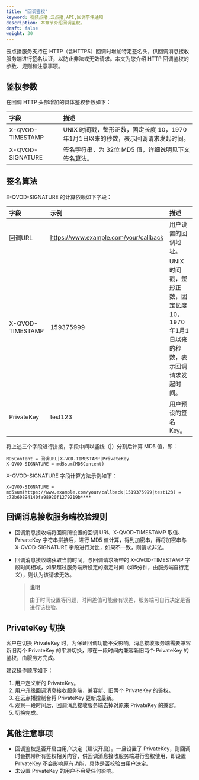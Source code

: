 ```yaml
---
title: "回调鉴权"
keyword: 视频点播,云点播,API,回调事件通知
description: 本章节介绍回调鉴权。
draft: false
weight: 30
---
```


云点播服务支持在 HTTP（含HTTPS）回调时增加特定签名头，供回调消息接收服务端进行签名认证，以防止非法或无效请求。本文为您介绍 HTTP 回调鉴权的参数、规则和注意事项。

## 鉴权参数

在回调 HTTP 头部增加的具体鉴权参数如下：

| 字段             | 描述                                                         |
| :--------------- | :----------------------------------------------------------- |
| X-QVOD-TIMESTAMP | UNIX 时间戳，整形正数，固定长度 10，1970年1月1日以来的秒数，表示回调请求发起时间。 |
| X-QVOD-SIGNATURE | 签名字符串，为 32位 MD5 值，详细说明见下文签名算法。         |

## 签名算法

X-QVOD-SIGNATURE 的计算依赖如下字段：

| 字段             | 示例                                  | 描述                                                         |
| :--------------- | :------------------------------------ | :----------------------------------------------------------- |
| 回调URL          | https://www.example.com/your/callback | 用户设置的回调地址。                                         |
| X-QVOD-TIMESTAMP | 159375999                             | UNIX时间戳，整形正数，固定长度 10，1970年1月1日以来的秒数，表示回调请求发起时间。 |
| PrivateKey       | test123                               | 用户预设的签名 Key。                                         |

将上述三个字段进行拼接，字段中间以竖线（|）分割后计算 MD5 值，即：

```
MD5Content = 回调URL|X-VOD-TIMESTAMP|PrivateKey
X-QVOD-SIGNATURE = md5sum(MD5Content)
```

X-QVOD-SIGNATURE 字段计算方法示例如下：

```
X-QVOD-SIGNATURE = md5sum(https://www.example.com/your/callback|1519375999|test123) = c72b60894140fa98920f1279219b****
```

## 回调消息接收服务端校验规则

- 回调消息接收端将回调所设置的回调 URI、X-QVOD-TIMESTAMP 取值、PrivateKey 字符串拼接后，进行 MD5 值计算，得到加密串，再将加密串与 X-QVOD-SIGNATURE 字段进行对比，如果不一致，则请求非法。

- 回调消息接收端获取当前时间，与回调请求所带的 X-QVOD-TIMESTAMP 字段时间相减，如果超过服务端所设定的指定时间（如5分钟，由服务端自行定义），则认为该请求无效。

  > **说明**
  >
  > 由于时间设置等问题，时间差值可能会有误差，服务端可自行决定是否进行该校验。

## PrivateKey 切换

客户在切换 PrivateKey 时，为保证回调功能不受影响，消息接收服务端需要兼容新旧两个 PrivateKey 的平滑切换，即在一段时间内兼容新旧两个 PrivateKey 的鉴权，由服务方完成。

建议操作顺序如下：

1. 用户定义新的 PrivateKey。
2. 用户升级回调消息接收服务端，兼容新、旧两个 PrivateKey 的鉴权。
3. 在云点播控制台将 PrivateKey 更新成最新。
4. 观察一段时间后，回调消息接收服务端去掉对原来 PrivateKey 的兼容。
5. 切换完成。

## 其他注意事项

- 回调鉴权是否开启由用户决定（建议开启）。一旦设置了 PrivateKey，则回调时会携带所有鉴权相关内容，供回调消息接收服务端进行鉴权使用，即设置 PrivateKey 不会影响原有功能，具体是否校验由用户决定。
- 未设置 PrivateKey 的用户不会受任何影响。

